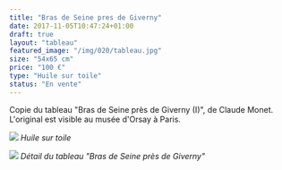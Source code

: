 ```yaml
---
title: "Bras de Seine pres de Giverny"
date: 2017-11-05T10:47:24+01:00
draft: true
layout: "tableau"
featured_image: "/img/020/tableau.jpg"
size: "54x65 cm"
price: "100 €"
type: "Huile sur toile"
status: "En vente"
---
```


Copie du tableau "Bras de Seine près de Giverny (I)", de Claude Monet. L'original est visible au musée d'Orsay à Paris.

![](/img/020/tableau.jpg)
*Huile sur toile*

![](/img/020/detail.jpg)
*Détail du tableau "Bras de Seine près de Giverny"*